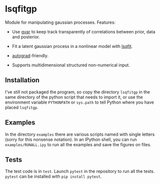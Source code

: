 # lsqfitgp

Module for manipulating gaussian processes. Features:

  * Use [gvar](https://github.com/gplepage/gvar) to keep track transparently of
    correlations between prior, data and posterior.

  * Fit a latent gaussian process in a nonlinear model with
    [lsqfit](https://github.com/gplepage/lsqfit).
    
  * [autograd](https://github.com/HIPS/autograd)-friendly.
  
  * Supports multidimensional structured non-numerical input.
  
## Installation

I've still not packaged the program, so copy the directory `lsqfitgp` in the
same directory of the python script that needs to import it, or use the
environment variable `PYTHONPATH` or `sys.path` to tell Python where you have
placed `lsqfitgp`.

## Examples

In the directory `examples` there are various scripts named with single letters
(sorry for this nonsense notation). In an IPython shell, you can run
`examples/RUNALL.ipy` to run all the examples and save the figures on files.

## Tests

The test code is in `test`. Launch `pytest` in the repository to run all the
tests. `pytest` can be installed with `pip install pytest`.
